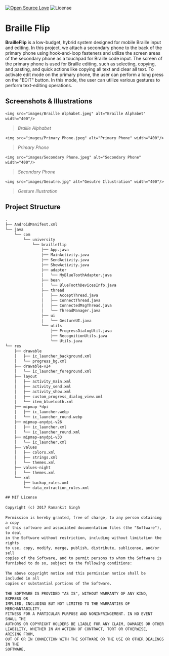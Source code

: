 [![Open Source Love](https://badges.frapsoft.com/os/v1/open-source.svg?v=102)](https://opensource.org/licenses/MIT)
![License](https://img.shields.io/badge/License-MIT-blue.svg)

# Braille Flip

**BrailleFlip** is a low-budget, hybrid system designed for mobile Braille input and editing. In this project, we attach a secondary phone to the back of the primary phone using hook-and-loop fasteners and utilize the screen areas of the secondary phone as a touchpad for Braille code input. The screen of the primary phone is used for Braille editing, such as selecting, copying, and pasting, and quick actions like copying all text and clear all text. To activate edit mode on the primary phone, the user can perform a long press on the "EDIT" button. In this mode, the user can utilize various gestures to perform text-editing operations.

## Screenshots & Illustrations

    <img src="images/Braille Alphabet.jpeg" alt="Braille Alphabet" width="400"/>
> _Braille Alphabet_

    <img src="images/Primary Phone.jpeg" alt="Primary Phone" width="400"/>
> _Primary Phone_

    <img src="images/Secondary Phone.jpeg" alt="Secondary Phone" width="400"/>
> _Secondary Phone_

    <img src="images/Gesutre.jpg" alt="Gesutre Illustration" width="400"/>
> _Gesture Illustration_

## Project Structure

```
.
├── AndroidManifest.xml
└── java
    └── com
        └── university
            └── brailleflip
                ├── App.java
                ├── MainActivity.java
                ├── SendActivity.java
                ├── ShowActivity.java
                ├── adapter
                │   └── MyBlueToothAdapter.java
                ├── bean
                │   └── BlueToothDevicesInfo.java
                ├── thread
                │   ├── AcceptThread.java
                │   ├── ConnectThread.java
                │   ├── ConnectedMsgThread.java
                │   └── ThreadManager.java
                ├── ui
                │   └── GestureUI.java
                └── utils
                    ├── ProgressDialogUtil.java
                    ├── RecognitionUtils.java
                    └── Utils.java
└── res
    ├── drawable
    │   ├── ic_launcher_background.xml
    │   └── progress_bg.xml
    ├── drawable-v24
    │   └── ic_launcher_foreground.xml
    ├── layout
    │   ├── activity_main.xml
    │   ├── activity_send.xml
    │   ├── activity_show.xml
    │   ├── custom_progress_dialog_view.xml
    │   └── item_bluetooth.xml
    ├── mipmap-*dpi
    │   ├── ic_launcher.webp
    │   └── ic_launcher_round.webp
    ├── mipmap-anydpi-v26
    │   ├── ic_launcher.xml
    │   └── ic_launcher_round.xml
    ├── mipmap-anydpi-v33
    │   └── ic_launcher.xml
    ├── values
    │   ├── colors.xml
    │   ├── strings.xml
    │   └── themes.xml
    ├── values-night
    │   └── themes.xml
    └── xml
        ├── backup_rules.xml
        └── data_extraction_rules.xml
```

```
## MIT License

Copyright (c) 2017 Ramankit Singh

Permission is hereby granted, free of charge, to any person obtaining a copy
of this software and associated documentation files (the "Software"), to deal
in the Software without restriction, including without limitation the rights
to use, copy, modify, merge, publish, distribute, sublicense, and/or sell
copies of the Software, and to permit persons to whom the Software is
furnished to do so, subject to the following conditions:

The above copyright notice and this permission notice shall be included in all
copies or substantial portions of the Software.

THE SOFTWARE IS PROVIDED "AS IS", WITHOUT WARRANTY OF ANY KIND, EXPRESS OR
IMPLIED, INCLUDING BUT NOT LIMITED TO THE WARRANTIES OF MERCHANTABILITY,
FITNESS FOR A PARTICULAR PURPOSE AND NONINFRINGEMENT. IN NO EVENT SHALL THE
AUTHORS OR COPYRIGHT HOLDERS BE LIABLE FOR ANY CLAIM, DAMAGES OR OTHER
LIABILITY, WHETHER IN AN ACTION OF CONTRACT, TORT OR OTHERWISE, ARISING FROM,
OUT OF OR IN CONNECTION WITH THE SOFTWARE OR THE USE OR OTHER DEALINGS IN THE
SOFTWARE.
```
